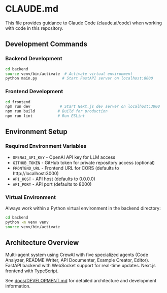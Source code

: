 # CLAUDE.md

This file provides guidance to Claude Code (claude.ai/code) when working with code in this repository.

## Development Commands

### Backend Development
```bash
cd backend
source venv/bin/activate  # Activate virtual environment
python main.py           # Start FastAPI server on localhost:8000
```

### Frontend Development
```bash
cd frontend
npm run dev             # Start Next.js dev server on localhost:3000
npm run build          # Build for production
npm run lint           # Run ESLint
```

## Environment Setup

### Required Environment Variables
- `OPENAI_API_KEY` - OpenAI API key for LLM access
- `GITHUB_TOKEN` - GitHub token for private repository access (optional)
- `FRONTEND_URL` - Frontend URL for CORS (defaults to http://localhost:3000)
- `API_HOST` - API host (defaults to 0.0.0.0)
- `API_PORT` - API port (defaults to 8000)

### Virtual Environment
Always work within a Python virtual environment in the backend directory:
```bash
cd backend
python -m venv venv
source venv/bin/activate
```

## Architecture Overview

Multi-agent system using CrewAI with five specialized agents (Code Analyzer, README Writer, API Documenter, Example Creator, Editor). FastAPI backend with WebSocket support for real-time updates. Next.js frontend with TypeScript.

See [docs/DEVELOPMENT.md](docs/DEVELOPMENT.md) for detailed architecture and development information.